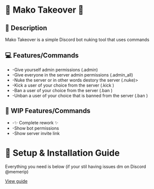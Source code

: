 # 🦈 Mako Takeover 🦈

## 📰 Description
<P>Mako Takeover is a simple Discord bot nuking tool that uses commands</P>

## 💻 Features/Commands
<ul>
  <li>-Give yourself admin permissions (.admin)</li>
  <li>-Give everyone in the server admin permissions (.admin_all)</li>
  <li>-Nuke the server or in other words destory the server (.nuke)></li>
  <li>-Kick a user of your choice from the server (.kick <user>)</li>
  <li>-Ban a user of your choice from the server (.ban <user>)</li>
  <li>-Unban a user of your choice that is banned from the server (.ban <user>)</li>
</ul>

## 🔧 WIP Features/Commands
<ul>
  <li>-✨ Complete rework ✨</li>
  <li>-Show bot permissions</li>
  <li>-Show server invite link</li>
</ul>

# 📝 Setup & Installation Guide
<p>Everything you need is below (if your stil having issues dm on Discord @memerip)</p>
<a href="https://github.com/Memerip/Mako-Takeover/blob/main/setup-guide.txt">View guide</a>
